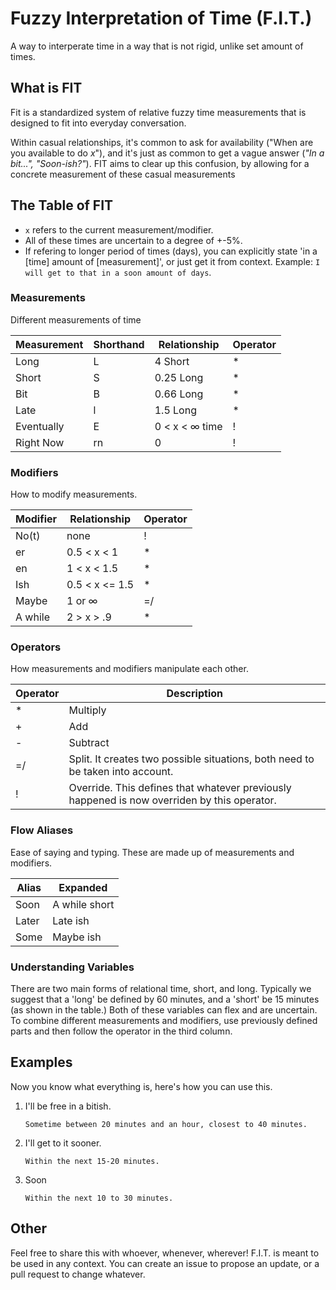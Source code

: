 # Fuzzy Interpretation of Time (F.I.T.)

A way to interperate time in a way that is not rigid, unlike set amount of times.

## What is FIT

Fit is a standardized system of relative fuzzy time measurements that is designed to fit into everyday conversation. 

Within casual relationships, it's common to ask for availability ("When are you available to do *x*"), and it's just as common to get a vague answer (*"In a bit...", "Soon-ish?"*). FIT aims to clear up this confusion, by allowing for a concrete measurement of these casual measurements

## The Table of FIT

* `x` refers to the current measurement/modifier.
* All of these times are uncertain to a degree of +-5%.
* If refering to longer period of times (days), you can explicitly state 'in a \[time] amount of \[measurement]', or just get it from context. Example: `I will get to that in a soon amount of days`.

### Measurements

Different measurements of time

| Measurement | Shorthand | Relationship | Operator |
|-------------|-----------|--------------|----------|
| Long        | L  | 4 Short        | \* |
| Short       | S  | 0.25 Long      | \* |
| Bit         | B  | 0.66 Long      | \* |
| Late       | l  | 1.5 Long    | \* |
| Eventually  | E  | 0 < x < ∞ time | !  |
| Right Now   | rn | 0              | !  |

### Modifiers

How to modify measurements.

| Modifier    | Relationship | Operator |
|-------------|--------------|----------|
| No(t)       | none         | !  |
| er          | 0.5 < x < 1  | \* |
| en          | 1 < x < 1.5  | \* |
| Ish         | 0.5 < x <= 1.5 | \* |
| Maybe       | 1 or ∞       | =/ |
| A while     | 2 > x > .9        | \* |

### Operators

How measurements and modifiers manipulate each other.

| Operator | Description |
|----------|-------------|
| \* | Multiply |
| +  | Add |
| -  | Subtract |
| =/ | Split. It creates two possible situations, both need to be taken into account. |
| !  | Override. This defines that whatever previously happened is now overriden by this operator. |

### Flow Aliases

Ease of saying and typing. These are made up of measurements and modifiers.

| Alias    | Expanded |
|----------|----------|
| Soon     | A while short |
| Later    | Late ish  |
| Some     | Maybe ish |

### Understanding Variables

There are two main forms of relational time, short, and long. Typically we suggest that a 'long' be defined by 60 minutes, and a 'short' be 15 minutes (as shown in the table.) Both of these variables can flex and are uncertain. To combine different measurements and modifiers, use previously defined parts and then follow the operator in the third column.

## Examples

Now you know what everything is, here's how you can use this.

1. I'll be free in a bitish.

   `Sometime between 20 minutes and an hour, closest to 40 minutes.`

2. I'll get to it sooner.

    `Within the next 15-20 minutes.`

3. Soon

    `Within the next 10 to 30 minutes.`

## Other

Feel free to share this with whoever, whenever, wherever! F.I.T. is meant to be used in any context. You can create an issue to propose an update, or a pull request to change whatever.
